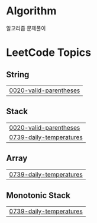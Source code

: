# Algorithm
알고리즘 문제풀이

<!---LeetCode Topics Start-->
# LeetCode Topics
## String
|  |
| ------- |
| [0020-valid-parentheses](https://github.com/giujae/Algorithm/tree/master/0020-valid-parentheses) |
## Stack
|  |
| ------- |
| [0020-valid-parentheses](https://github.com/giujae/Algorithm/tree/master/0020-valid-parentheses) |
| [0739-daily-temperatures](https://github.com/giujae/Algorithm/tree/master/0739-daily-temperatures) |
## Array
|  |
| ------- |
| [0739-daily-temperatures](https://github.com/giujae/Algorithm/tree/master/0739-daily-temperatures) |
## Monotonic Stack
|  |
| ------- |
| [0739-daily-temperatures](https://github.com/giujae/Algorithm/tree/master/0739-daily-temperatures) |
<!---LeetCode Topics End-->